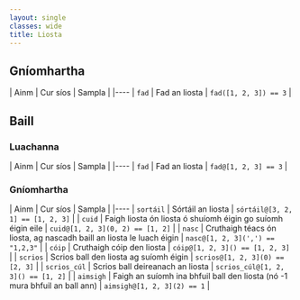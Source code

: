 ```yaml
---
layout: single
classes: wide
title: Liosta
---
```


## Gníomhartha

| Ainm | Cur síos | Sampla |
|----
| `fad` | Fad an liosta | `fad([1, 2, 3]) == 3` |

## Baill

### Luachanna

| Ainm | Cur síos | Sampla |
|----
| `fad` | Fad an liosta | `fad@[1, 2, 3] == 3` |

### Gníomhartha

| Ainm | Cur síos | Sampla |
|----
| `sortáil` | Sórtáil an liosta | `sórtáil@[3, 2, 1] == [1, 2, 3]` |
| `cuid` | Faigh liosta ón liosta ó shuíomh éigin go suíomh éigin eile | `cuid@[1, 2, 3](0, 2) == [1, 2]` |
| `nasc` | Cruthaigh téacs ón liosta, ag nascadh baill an liosta le luach éigin | `nasc@[1, 2, 3](',') == "1,2,3"` |
| `cóip` | Cruthaigh cóip den liosta | `cóip@[1, 2, 3]() == [1, 2, 3]` |
| `scrios` | Scrios ball den liosta ag suíomh éigin | `scrios@[1, 2, 3](0) == [2, 3]` |
| `scrios_cúl` | Scrios ball deireanach an liosta | `scrios_cúl@[1, 2, 3]() == [1, 2]` |
| `aimsigh` | Faigh an suíomh ina bhfuil ball den liosta (nó -1 mura bhfuil an ball ann) | `aimsigh@[1, 2, 3](2) == 1` |
